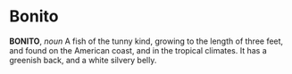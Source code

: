 # Bonito

**BONITO**, _noun_ A fish of the tunny kind, growing to the length of three feet, and found on the American coast, and in the tropical climates. It has a greenish back, and a white silvery belly.
